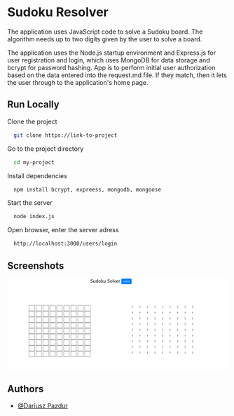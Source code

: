 
# Sudoku Resolver

The application uses JavaScript code to solve a Sudoku board. The algorithm needs up to two digits given by the user to solve a board. 

The application uses the Node.js startup environment and Express.js for user registration and login, which uses MongoDB for data storage and bcrypt for password hashing.
App is to perform initial user authorization based on the data entered into the request.md file. If they match, then it lets the user through to the application's home page.



## Run Locally

Clone the project

```bash
  git clone https://link-to-project
```

Go to the project directory

```bash
  cd my-project
```

Install dependencies

```bash
  npm install bcrypt, expreess, mongodb, mongoose
```

Start the server

```bash
  node index.js
```

Open browser, enter the server adress

```bash
  http://localhost:3000/users/login
```


## Screenshots

![App Screenshot](image1.png)

## Authors

- [@Dariusz Pazdur](https://www.github.com/DariuszPazdur17)




